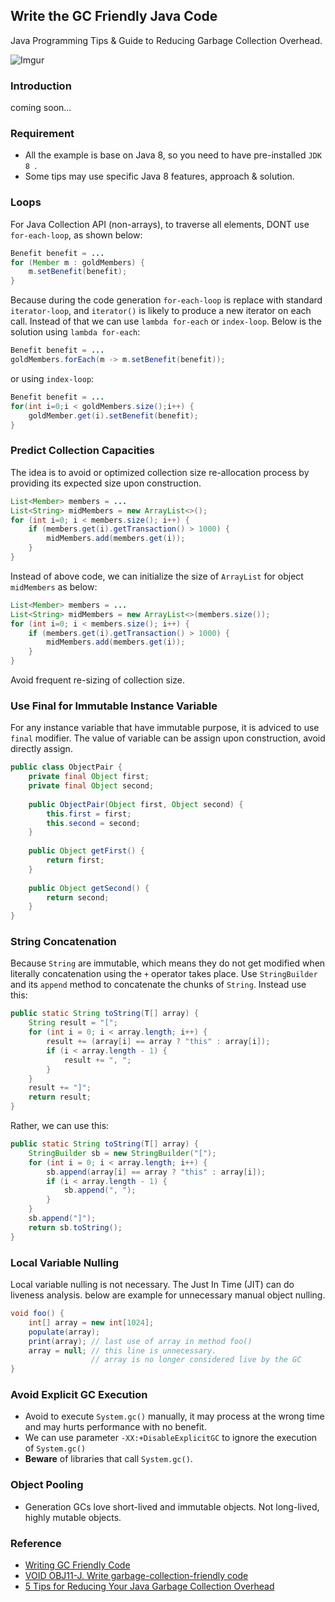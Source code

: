 ## Write the GC Friendly Java Code
Java Programming Tips & Guide to Reducing Garbage Collection Overhead.

![Imgur](https://i.imgur.com/GO3A9yQ.png)

### Introduction
coming soon...


### Requirement
- All the example is base on Java 8, so you need to have pre-installed `JDK 8 `.
- Some tips may use specific Java 8 features, approach & solution.


### Loops
For Java Collection API (non-arrays), to traverse all elements, DONT use `for-each-loop`, as shown below:

```java
Benefit benefit = ...
for (Member m : goldMembers) {
	m.setBenefit(benefit);
}
```

Because during the code generation `for-each-loop` is replace with standard `iterator-loop`, and `iterator()` is likely to produce a new iterator on each call. Instead of that we can use `lambda for-each` or `index-loop`. Below is the solution using `lambda for-each`:

```java
Benefit benefit = ...
goldMembers.forEach(m -> m.setBenefit(benefit));
```

or using `index-loop`:

```java
Benefit benefit = ...
for(int i=0;i < goldMembers.size();i++) {
	goldMember.get(i).setBenefit(benefit);
}
```

### Predict Collection Capacities
The idea is to avoid or optimized collection size re-allocation process by providing its expected size upon construction.

```java
List<Member> members = ...
List<String> midMembers = new ArrayList<>();
for (int i=0; i < members.size(); i++) {
	if (members.get(i).getTransaction() > 1000) {
		midMembers.add(members.get(i));
	}
}
```

Instead of above code, we can initialize the size of `ArrayList` for object `midMembers` as below:

```java
List<Member> members = ...
List<String> midMembers = new ArrayList<>(members.size());
for (int i=0; i < members.size(); i++) {
	if (members.get(i).getTransaction() > 1000) {
		midMembers.add(members.get(i));
	}
}
```

Avoid frequent re-sizing of collection size.


### Use Final for Immutable Instance Variable  
For any instance variable that have immutable purpose, it is adviced to use `final` modifier. The value of variable can be 
assign upon construction, avoid directly assign.

```java
public class ObjectPair {
	private final Object first;
	private final Object second;
 
	public ObjectPair(Object first, Object second) {
		this.first = first;
		this.second = second;
	}
 
	public Object getFirst() {
		return first;
	}
 
	public Object getSecond() {
		return second;
	}
}
```

### String Concatenation
Because `String` are immutable, which means they do not get modified when literally concatenation using the `+` operator takes place.
Use `StringBuilder` and its `append` method to concatenate the chunks of `String`. Instead use this:

```java
public static String toString(T[] array) {
	String result = "[";
 	for (int i = 0; i < array.length; i++) {
		result += (array[i] == array ? "this" : array[i]);
		if (i < array.length - 1) {
			result += ", ";
		}
	} 
	result += "]"; 
	return result;
}
```
Rather, we can use this:

```java
public static String toString(T[] array) {
	StringBuilder sb = new StringBuilder("[");
 	for (int i = 0; i < array.length; i++) {
		sb.append(array[i] == array ? "this" : array[i]);
		if (i < array.length - 1) {
			sb.append(", ");
		}
	} 
	sb.append("]");
	return sb.toString();
}
```

### Local Variable Nulling
Local variable nulling is not necessary. The Just In Time (JIT) can do liveness analysis. below are example 
for unnecessary manual object nulling.

```java
void foo() {
	int[] array = new int[1024];
	populate(array);
	print(array); // last use of array in method foo()
	array = null; // this line is unnecessary.
	              // array is no longer considered live by the GC  
}
```

### Avoid Explicit GC Execution
- Avoid to execute `System.gc()` manually, it may process at the wrong time and may hurts performance with no benefit.
- We can use parameter `-XX:+DisableExplicitGC` to ignore the execution of `System.gc()`
- **Beware** of libraries that call `System.gc()`.


### Object Pooling
- Generation GCs love short-lived and immutable objects. Not long-lived, highly mutable objects.




### Reference
- [Writing GC Friendly Code](https://github.com/AlmasB/FXGL/wiki/Writing-GC-friendly-Code)
- [VOID OBJ11-J. Write garbage-collection-friendly code](https://www.securecoding.cert.org/confluence/display/java/VOID+OBJ11-J.+Write+garbage-collection-friendly+code)
- [5 Tips for Reducing Your Java Garbage Collection Overhead](http://blog.takipi.com/5-tips-for-reducing-your-java-garbage-collection-overhead/)
